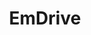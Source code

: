 ---
title: EmDrive
crosslinks:
- Physics_AWT
- autotldr
- Physics
- youtubefactsbot
- askscience
- xkcd
- curiosityrover
- u_imguralbumbot
- holofractal
- Redskins
- QThruster
- space
- awwwtf
- qthruster
- LENR
- science
- UFOs
- DebateReligion
- worldnews
- AskReddit
---
